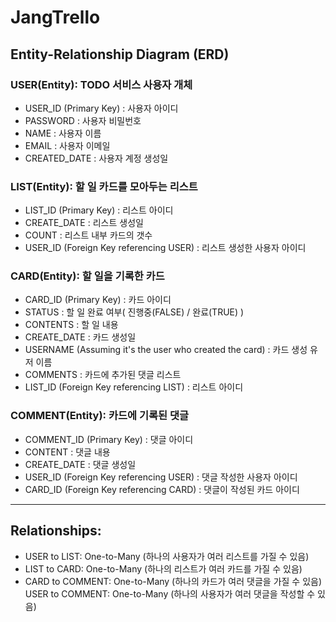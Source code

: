 # JangTrello
## Entity-Relationship Diagram (ERD)
### USER(Entity): TODO 서비스 사용자 개체

- USER_ID (Primary Key) : 사용자 아이디  
- PASSWORD : 사용자 비밀번호  
- NAME : 사용자 이름  
- EMAIL : 사용자 이메일  
- CREATED_DATE : 사용자 계정 생성일

### LIST(Entity): 할 일 카드를 모아두는 리스트

- LIST_ID (Primary Key) : 리스트 아이디 
- CREATE_DATE : 리스트 생성일
- COUNT : 리스트 내부 카드의 갯수
- USER_ID (Foreign Key referencing USER) : 리스트 생성한 사용자 아이디
  
### CARD(Entity): 할 일을 기록한 카드

- CARD_ID (Primary Key) : 카드 아이디
- STATUS : 할 일 완료 여부( 진행중(FALSE) / 완료(TRUE) )
- CONTENTS : 할 일 내용
- CREATE_DATE : 카드 생성일
- USERNAME (Assuming it's the user who created the card) : 카드 생성 유저 이름
- COMMENTS : 카드에 추가된 댓글 리스트
- LIST_ID (Foreign Key referencing LIST) : 리스트 아이디

### COMMENT(Entity): 카드에 기록된 댓글

- COMMENT_ID (Primary Key) : 댓글 아이디
- CONTENT : 댓글 내용
- CREATE_DATE : 댓글 생성일
- USER_ID (Foreign Key referencing USER) : 댓글 작성한 사용자 아이디
- CARD_ID (Foreign Key referencing CARD) : 댓글이 작성된 카드 아이디
  
---

## Relationships:
- USER to LIST: One-to-Many (하나의 사용자가 여러 리스트를 가질 수 있음)
- LIST to CARD: One-to-Many (하나의 리스트가 여러 카드를 가질 수 있음)
- CARD to COMMENT: One-to-Many (하나의 카드가 여러 댓글을 가질 수 있음)
USER to COMMENT: One-to-Many (하나의 사용자가 여러 댓글을 작성할 수 있음)
